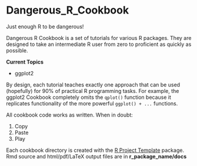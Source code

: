 # Dangerous_R_Cookbook
Just enough R to be dangerous!

Dangerous R Cookbook is a set of tutorials for various R packages. 
They are designed to take an intermediate R user from zero to proficient as quickly as possible.

**Current Topics**

* ggplot2  


By design, each tutorial teaches exactly one approach that can be used (hopefully) 
for 90% of practical R programming tasks. For example, the ggplot2 Cookbook completely omits the `qplot()`
function because it replicates functionality of the more powerful `ggplot() + ...` functions.

All cookbook code works as written. When in doubt:

1. Copy
2. Paste
3. Play

Each cookbook directory is created with the 
[R Project Template]("http://projecttemplate.net/getting_started.html") package.
Rmd source and html/pdf/LaTeX output files are in **r_package_name/docs** 


